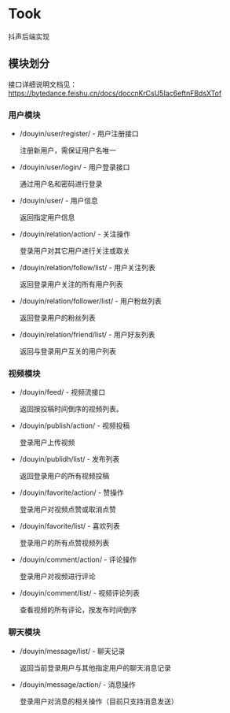 # Took

抖声后端实现

## 模块划分

接口详细说明文档见：https://bytedance.feishu.cn/docs/doccnKrCsU5Iac6eftnFBdsXTof

### 用户模块

- /douyin/user/register/ - 用户注册接口

  注册新用户，需保证用户名唯一

- /douyin/user/login/ - 用户登录接口

  通过用户名和密码进行登录

- /douyin/user/ - 用户信息

  返回指定用户信息

- /douyin/relation/action/ - 关注操作

  登录用户对其它用户进行关注或取关

- /douyin/relation/follow/list/ - 用户关注列表

  返回登录用户关注的所有用户列表

- /douyin/relation/follower/list/ - 用户粉丝列表

  返回登录用户的粉丝列表

- /douyin/relation/friend/list/ - 用户好友列表

  返回与登录用户互关的用户列表



### 视频模块

- /douyin/feed/ - 视频流接口

  返回按投稿时间倒序的视频列表。

- /douyin/publish/action/ - 视频投稿

  登录用户上传视频

- /douyin/publidh/list/ - 发布列表

  返回登录用户的所有视频投稿

- /douyin/favorite/action/ - 赞操作

  登录用户对视频点赞或取消点赞

- /douyin/favorite/list/ - 喜欢列表

  登录用户的所有点赞视频列表

- /douyin/comment/action/ - 评论操作

  登录用户对视频进行评论

- /douyin/comment/list/ - 视频评论列表

  查看视频的所有评论，按发布时间倒序



### 聊天模块

- /douyin/message/list/ - 聊天记录

  返回当前登录用户与其他指定用户的聊天消息记录

- /douyin/message/action/ - 消息操作

  登录用户对消息的相关操作（目前只支持消息发送）

